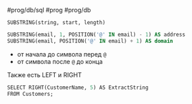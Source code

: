 #prog/db/sql #prog #prog/db 

```
SUBSTRING(string, start, length)
```
```sql
SUBSTRING(email, 1, POSITION('@' IN email) - 1) AS address
SUBSTRING(email, POSITION('@' IN email) + 1) AS domain
```
- от начала до символа перед `@`
- от символа после `@` до конца

Также есть LEFT и RIGHT
```sql
SELECT RIGHT(CustomerName, 5) AS ExtractString  
FROM Customers;
```